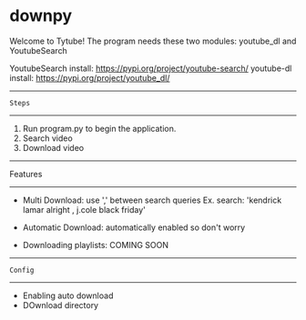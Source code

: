 # downpy

Welcome to Tytube! The program needs these two modules: youtube_dl and YoutubeSearch

YoutubeSearch install: https://pypi.org/project/youtube-search/
youtube-dl install: https://pypi.org/project/youtube_dl/
**************

    Steps

**************

1. Run program.py to begin the application. 
2. Search video
3. Download video

**************

   Features

**************

- Multi Download: use ',' between search queries
	Ex. search: 'kendrick lamar alright , j.cole black friday'

- Automatic Download: automatically enabled so don't worry
- Downloading playlists: COMING SOON

**************

    Config

**************

- Enabling auto download
- DOwnload directory